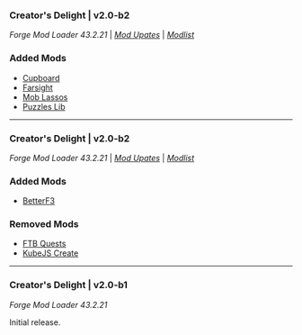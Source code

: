### Creator's Delight | v2.0-b2

_Forge Mod Loader 43.2.21_ | _[Mod Upates](https://github.com/MintcraftTeam/Creators-Delight/blob/main/changelogs/changelog_mods_2.0-b3.md)_ | _[Modlist](https://github.com/MintcraftTeam/Creators-Delight/blob/main/changelogs/modlist_2.0-b3.md)_

### Added Mods

* [Cupboard](https://www.curseforge.com/minecraft/mc-mods/cupboard)
* [Farsight](https://www.curseforge.com/minecraft/mc-mods/farsight)
* [Mob Lassos](https://www.curseforge.com/minecraft/mc-mods/mob-lassos)
* [Puzzles Lib](https://www.curseforge.com/minecraft/mc-mods/puzzles-lib)

---

### Creator's Delight | v2.0-b2

_Forge Mod Loader 43.2.21_ | _[Mod Upates](https://github.com/MintcraftTeam/Creators-Delight/blob/main/changelogs/changelog_mods_2.0-b2.md)_ | _[Modlist](https://github.com/MintcraftTeam/Creators-Delight/blob/main/changelogs/modlist_2.0-b2.md)_

### Added Mods

* [BetterF3](https://www.curseforge.com/minecraft/mc-mods/betterf3)

### Removed Mods

* [FTB Quests](https://www.curseforge.com/minecraft/mc-mods/ftb-quests-forge)
* [KubeJS Create](https://www.curseforge.com/minecraft/mc-mods/kubejs-create)

---

### Creator's Delight | v2.0-b1

_Forge Mod Loader 43.2.21_

Initial release.